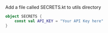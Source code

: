 Add a file called SECRETS.kt to utils directory

``` Kotlin
object SECRETS {
    const val API_KEY = "Your API Key here"
}
```
